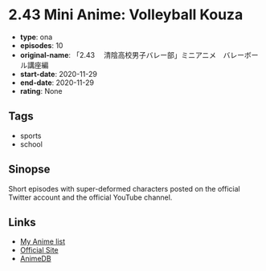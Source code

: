 # 2.43 Mini Anime: Volleyball Kouza

-   **type**: ona
-   **episodes**: 10
-   **original-name**: 「2.43 　清陰高校男子バレー部」ミニアニメ　バレーボール講座編
-   **start-date**: 2020-11-29
-   **end-date**: 2020-11-29
-   **rating**: None

## Tags

-   sports
-   school

## Sinopse

Short episodes with super-deformed characters posted on the official Twitter account and the official YouTube channel.

## Links

-   [My Anime list](https://myanimelist.net/anime/45585/243_Mini_Anime__Volleyball_Kouza)
-   [Official Site](https://243anime.com/minianime/)
-   [AnimeDB](http://anidb.info/perl-bin/animedb.pl?show=anime&aid=15257)
